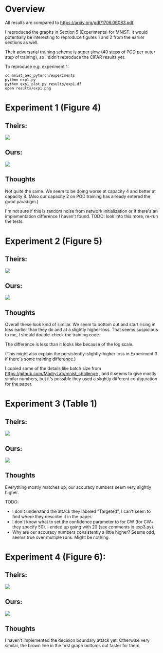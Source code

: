 # Overview

All results are compared to https://arxiv.org/pdf/1706.06083.pdf

I reproduced the graphs in Section 5 (Experiments) for MNIST.  It
would potentially be interesting to reproduce figures 1 and 2 from the
earlier sections as well.

Their adversarial training scheme is super slow (40 steps of PGD per
outer step of training), so I didn't reproduce the CIFAR results yet.

To reproduce e.g. experiment 1:
```
cd mnist_aec_pytorch/experiments
python exp1.py
python exp1_plot.py results/exp1.df
open results/exp1.png
```


# Experiment 1 (Figure 4)

## Theirs:

![](exp1_theirs.png)

## Ours:

![](exp1.png)

## Thoughts

Not quite the same.  We seem to be doing worse at capacity 4 and
better at capacity 8.  (Also our capacity 2 on PGD training has
already entered the good paradigm.)

I'm not sure if this is random noise from network initialization or if
there's an implementation difference I haven't found.  TODO: look into
this more, re-run the tests.

# Experiment 2 (Figure 5)

## Theirs:

![](exp2_theirs.png)

## Ours:

![](exp2.png)

## Thoughts

Overall these look kind of similar.  We seem to bottom out and start
rising in loss earlier than they do and at a slightly higher loss.
That seems suspicious to me, I should double-check the training code.

The difference is less than it looks like because of the log scale.

(This might also explain the persistently-slightly-higher loss in
Experiment 3 if there's some training difference.)

I copied some of the details like batch size from
https://github.com/MadryLab/mnist_challenge , and it seems to give
mostly similar numbers, but it's possible they used a slightly
different configuration for the paper.

# Experiment 3 (Table 1)

## Theirs:

![](exp3_theirs.png)

## Ours:

![](exp3.png)

## Thoughts

Everything mostly matches up, our accuracy numbers seem very slightly
higher.

TODO:

* I don't understand the attack they labeled "Targeted", I can't seem
  to find where they describe it in the paper.
* I don't know what to set the confidence parameter to for CW (for CW+
  they specify 50).  I ended up going with 20 (see comments in
  exp3.py).
* Why are our accuracy numbers consistently a little higher?  Seems
  odd, seems true over multiple runs.  Might be nothing.

# Experiment 4 (Figure 6):

## Theirs:

![](exp4_theirs.png)

## Ours:

![](exp4.png)

## Thoughts

I haven't implemented the decision boundary attack yet.  Otherwise
very similar, the brown line in the first graph bottoms out faster for
them.
